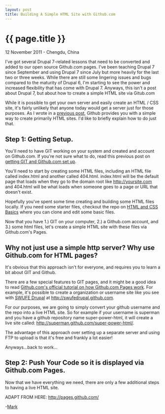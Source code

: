 ```yaml
---
layout: post
title: Building A Simple HTML Site with Github.com
---
```


{{ page.title }}
================

<p class="meta">12 November 2011 - Chengdu, China</p>

I've got several Drupal 7-related lessons that need to be converted and added to our open source Github.com pages. I've been teaching Drupal 7 since September and using Drupal 7 since July but more heavily for the last two or three weeks. While there are still some lingering issues and bugs compared to the maturity of Drupal 6, I'm starting to see the power and increased flexibility that has come with Drupal 7. Anyways, this isn't a post about Drupal 7, but about how to create a simple HTML site via Gitub.com

While it is possible to get your own server and easily create an HTML / CSS site, it's fairly unlikely that anyone today would get a server just for those purposes. As I wrote in a [previous post](http://swufedrupal.github.com/2011/11/01/building-github-blog-for-swufedrupal.html), Github provides you with a simple way to create primarily HTML sites. I'd like to briefly explain how to do just that. 

## Step 1: Getting Setup. 

You'll need to have GIT working on your system and created and account on Github.com. If you're not sure what to do, read this previous post on [getting GIT and Github.com set up](). 

You'll need to start by creating some HTML files, including an HTML file called index.html and another called 404.html. index.html will be the default page that loads when they go to the domain root like http://yoursite.com and 404.html will be what loads when someone goes to a page or URL that doesn't exist. 

Hopefully you've spent some time creating and building some HTML files locally. If you need some starter files, checkout the repo on [HTML and CSS Basics](https://github.com/swufedrupal/html_css_basics) where you can clone and edit some basic files. 

Now that you have 1.) GIT on your computer, 2.) a Github.com account, and 3.) some html files, let's create a simple HTML site with these files via Github.com's Pages.  

## Why not just use a simple http server? Why use Github.com for HTML pages?

It's obvious that this approach isn't for everyone, and requires you to learn a bit about GIT and Github. 

There are a few special features to GIT pages, and it might be a good idea to read [Github.com's official tutorial on how Github.com Pages work](http://pages.github.com/). For example, it's possible to create a organization or username site like you see with [SWUFE Drupal](http://swufedrupal.github.com) at <http://swufedrupal.github.com>.

For our purposes, we are going to simply convert your github username and the repo into a live HTML site. So for example if your username is superman and you have a github repository name super-power-html, it will create a live site called: http://superman.github.com/super-power-html/. 

The advantage of this approach over setting up a separate server and using FTP to upload is that it's free and frankly a lot easier! 

Anyways...back to work...

## Step 2: Push Your Code so it is displayed via Github.com Pages. 

Now that we have everything we need, there are only a few additional steps to having a live HTML site. 


ADAPT FROM HERE: http://pages.github.com/


-[Mark](http://github.com/markwk)
